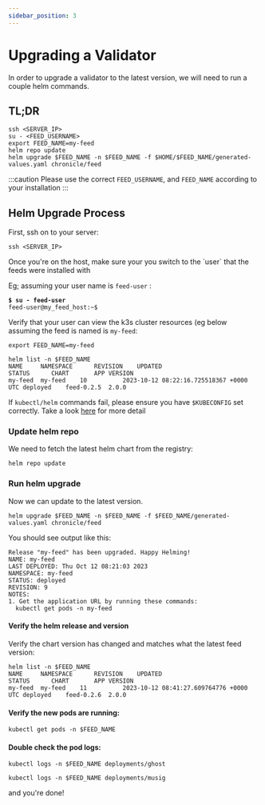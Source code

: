```yaml
---
sidebar_position: 3
---
```


# Upgrading a Validator

In order to upgrade a validator to the latest version, we will need to run a couple helm commands.

## TL;DR

```
ssh <SERVER_IP>
su - <FEED_USERNAME>
export FEED_NAME=my-feed
helm repo update
helm upgrade $FEED_NAME -n $FEED_NAME -f $HOME/$FEED_NAME/generated-values.yaml chronicle/feed
```

:::caution
Please use the correct `FEED_USERNAME`, and `FEED_NAME` according to your installation
:::

## Helm Upgrade Process

First, ssh on to your server:

```
ssh <SERVER_IP>
```

Once you're on the host, make sure your you switch to the \`user\` that the feeds were installed with

Eg; assuming your user name is `feed-user` :

<pre><code><strong>$ su - feed-user
</strong>feed-user@my_feed_host:~$ 
</code></pre>

Verify that your user can view the k3s cluster resources (eg below assuming the feed is named is `my-feed`:

```
export FEED_NAME=my-feed
```

```
helm list -n $FEED_NAME
NAME     NAMESPACE    	REVISION	UPDATED                                	STATUS  	CHART     	APP VERSION
my-feed	 my-feed	10      	2023-10-12 08:22:16.725518367 +0000 UTC	deployed	feed-0.2.5	2.0.0  
```

If `kubectl/helm` commands fail, please ensure you have `$KUBECONFIG` set correctly. Take a look [here](quickstart#kubectl--helm-commands-fail) for more detail

### Update helm repo

We need to fetch the latest helm chart from the registry:

```
helm repo update
```

### Run  helm upgrade

Now we can update to the latest version.

```
helm upgrade $FEED_NAME -n $FEED_NAME -f $FEED_NAME/generated-values.yaml chronicle/feed
```

You should see output like this:

```
Release "my-feed" has been upgraded. Happy Helming!
NAME: my-feed
LAST DEPLOYED: Thu Oct 12 08:21:03 2023
NAMESPACE: my-feed
STATUS: deployed
REVISION: 9
NOTES:
1. Get the application URL by running these commands:
  kubectl get pods -n my-feed
```

#### Verify the helm release and version

Verify the chart version has changed and matches what the latest feed version:

```
helm list -n $FEED_NAME 
NAME     NAMESPACE    	REVISION	UPDATED                                	STATUS  	CHART     	APP VERSION
my-feed	 my-feed	11      	2023-10-12 08:41:27.609764776 +0000 UTC	deployed	feed-0.2.6	2.0.0     
```

#### Verify the new pods are running:

```
kubectl get pods -n $FEED_NAME
```

#### Double check the pod logs:

```
kubectl logs -n $FEED_NAME deployments/ghost
```

```
kubectl logs -n $FEED_NAME deployments/musig
```

and you're done!

